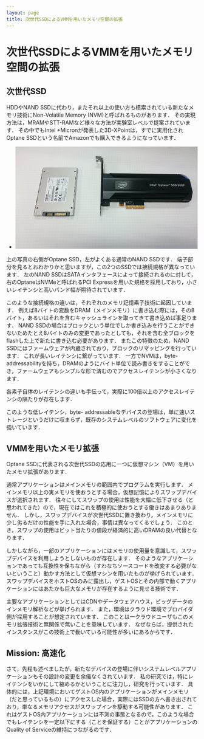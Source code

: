 ```yaml
---
layout: page
title: 次世代SSDによるVMMを用いたメモリ空間の拡張
---
```


# 次世代SSDによるVMMを用いたメモリ空間の拡張

## 次世代SSD

HDDやNAND SSDに代わり，またそれ以上の使い方も模索されている新たなメモリ技術にNon-Volatile Memory
(NVM)と呼ばれるものがあります． その実現方法は，MRAMやSTT-RAMなど様々な方法が実験室レベルで提案されています． その中でもIntel
+Micronが発表した3D-XPointは，すでに実用化されOptane SSDという名前でAmazonでも購入できるようになっています．

  * ![optane4.png](../img/optane4.png)

上の写真の右側がOptane SSD，左がよくある通常のNAND SSDです．
端子部分を見るとおわかりかと思いますが，この2つのSSDでは接続規格が異なっています． 左のNAND
SSDはSATAインタフェースによって接続されるのに対して，右のOptaneはNVMeと呼ばれるPCI
Expressを用いた規格を採用しており，小さいレイテンシと高いバンド幅が期待されています．

このような接続規格の違いは，それぞれのメモリ記憶素子技術に起因しています．
例えば8バイトの変数をDRAM（メインメモリ）に書き込む際には，その8バイト，あるいはそれを含むキャッシュラインを取ってきて書き込めば事足ります． NAND
SSDの場合はブロックという単位でしか書き込みを行うことができないためたとえ8バイトのみの変更であったとしても，それを含む全ブロックをflashした上で新たに書き込む必要があります．
またこの特徴のため，NAND SSDにはファームウェアが内蔵されており，ブロックのリマッピングを行っています． これが長いレイテンシに繋がっています．
一方でNVMは，byte-
addressabilityを持ち，DRAMのようにバイト単位で読み書きをすることができ，ファームウェアもシンプルな形で済むのでアクセスレイテンシが小さくなります．

各素子自体のレイテンシの違いも手伝って，実際に100倍以上のアクセスレイテンシの隔たりが存在します．

このような低レイテンシ，byte-
addressableなデバイスの登場は，単に速いストレージというだけに収まらず，既存のシステムレベルのソフトウェアに変化を強いています．

## VMMを用いたメモリ拡張

Optane SSDに代表される次世代SSDの応用に一つに仮想マシン（VM）を用いたメモリ拡張があります．

通常アプリケーションはメインメモリの範囲内でプログラムを実行します．
メインメモリ以上の実メモリを使おうとする場合，仮想記憶によりスワップデバイスが選択されます．
往々にしてスワップの使用は性能を大幅に低下させる（と思われてきた）ので，現在ではこれを積極的に使おうとする働きはあまりありません．
しかし，スワップデバイスが次世代SSDに置き換わり，メインメモリに少し劣るだけの性能を手に入れた場合，事情は異なってくるでしょう．
このとき，スワップの使用はビット当たりの値段が経済的に高いDRAMの良い代替となります．

しかしながら，一部のアプリケーションにはメモリの使用量を意識して，スワップデバイスを利用しようとしないものが存在します．
そのようなアプリケーションであっても互換性を保ちながら（すわなちソースコードを改変する必要がないということ）動かす方法として仮想マシンを用いたものが挙げられています．
スワップデバイスをホストOSのみに露出し，ゲストOSとその内部で動くアプリケーションにはあたかも巨大なメモリが存在するように見せる技術です．

主要なアプリケーションとしてはCDNやデータウェアハウス，ビッグデータのインメモリ解析などが挙げられます．
また，環境はクラウド環境でプロバイダ側が採用することが想定されています． このことは一クラウドユーザもこのメモリ拡張技術と無関係で無いことを意味しています．
なぜならば，提供されたインスタンスがこの技術上で動いている可能性が多いにあるからです．

## Mission: 高速化

さて，先程も述べましたが，新たなデバイスの登場に伴いシステムレベルアプリケーションもその設計の変更を余儀なくされています．
私の研究では，特にレイテンシをいかにして縮めるかということに注力し，研究を行っています．
具体的には，上記環境においてゲストOS内のアプリケーションがメインメモリ（だと思っているもの）にアクセスした場合，実際にはSSDの方へ書き出されており，単なるメモリアクセスがスワップインを駆動する可能性があります．
これはゲストOS内アプリケーションには不測の事態となるので，このような場合でもレイテンシを一定以下にする（ことを保証する）ことがアプリケーションのQuality
of Serviceの維持につながるのです．

